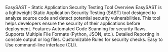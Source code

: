 EasySAST - Static Application Security Testing Tool
Overview
EasySAST is a lightweight Static Application Security Testing (SAST) tool designed to analyze source code and detect potential security vulnerabilities. 
This tool helps developers ensure the security of their applications before deployment.
Features Automated Code Scanning for security flaws.
Supports Multiple File Formats (Python, JSON, etc.).
Detailed Reporting in console output or log files.
Customizable Rules for security checks.
Easy to Use command-line interface (CLI).
